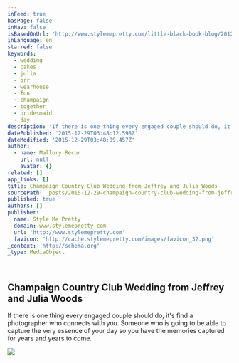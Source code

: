```yaml
---
inFeed: true
hasPage: false
inNav: false
isBasedOnUrl: 'http://www.stylemepretty.com/little-black-book-blog/2012/11/16/champaign-country-club-wedding-from-jeffrey-and-julia-woods/'
inLanguage: en
starred: false
keywords:
  - wedding
  - cakes
  - julia
  - orr
  - wearhouse
  - fun
  - champaign
  - together
  - bridesmaid
  - day
description: "If there is one thing every engaged couple should do, it's find a photographer who connects with you. Someone who is going to be able to capture the very essence of your day so you have the memories captured for years and years to come."
datePublished: '2015-12-29T03:48:12.598Z'
dateModified: '2015-12-29T03:48:09.457Z'
author:
  - name: Mallory Recor
    url: null
    avatar: {}
related: []
app_links: []
title: Champaign Country Club Wedding from Jeffrey and Julia Woods
sourcePath: _posts/2015-12-29-champaign-country-club-wedding-from-jeffrey-and-julia-woods.md
published: true
authors: []
publisher:
  name: Style Me Pretty
  domain: www.stylemepretty.com
  url: 'http://www.stylemepretty.com'
  favicon: 'http://cache.stylemepretty.com/images/favicon_32.png'
_context: 'http://schema.org'
_type: MediaObject

---
```

<article style=""><h1>Champaign Country Club Wedding from Jeffrey and Julia Woods</h1><p>If there is one thing every engaged couple should do, it's find a photographer who connects with you. Someone who is going to be able to capture the very essence of your day so you have the memories captured for years and years to come.</p><img src="http://o.aolcdn.com/smp/is/wp-content/gallery/ibb/mrecor/ibb-1352400622.7954.30553$!600x.jpg" /></article>